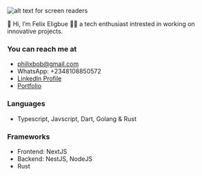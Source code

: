![alt text for screen readers](https://images.pexels.com/photos/248515/pexels-photo-248515.png?auto=compress&cs=tinysrgb&w=1260&h=750&dpr=2 "Banner")
                                                                             

👋 Hi, I’m Felix Eligbue 🐱‍💻 a tech enthusiast intrested in working on innovative projects. 

### You can reach me at
- philixbob@gmail.com
- WhatsApp: +2348108850572
- [LinkedIn Profile](https://www.linkedin.com/in/eligbue-felix/)
- [Portfolio](https://philix.vercel.app/)

### Languages
- Typescript, Javscript, Dart, Golang & Rust

### Frameworks
- Frontend: NextJS
- Backend: NestJS, NodeJS
- Rust

<!-- ### Top used languages -->
<!-- [![Top Langs](https://github-readme-stats.vercel.app/api/top-langs/?username=Philix27&count_private=true)](https://github.com/Philix27/github-readme-stats) -->

<!---
Felix Eligbue is a ✨ special ✨ repository because its `README.md` (this file) appears on your GitHub profile.
You can click the Preview link to take a look at your changes.
--->
